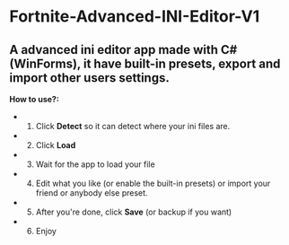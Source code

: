 # Fortnite-Advanced-INI-Editor-V1
## A advanced ini editor app made with C# (WinForms), it have built-in presets, export and import other users settings.

__How to use?:__
   - 1. Click __Detect__ so it can detect where your ini files are.
   -  2. Click __Load__
   -  3. Wait for the app to load your file
   -  4. Edit what you like (or enable the built-in presets) or import your friend or anybody else preset.
   -  5. After you're done, click __Save__ (or backup if you want)
   -  6. Enjoy
